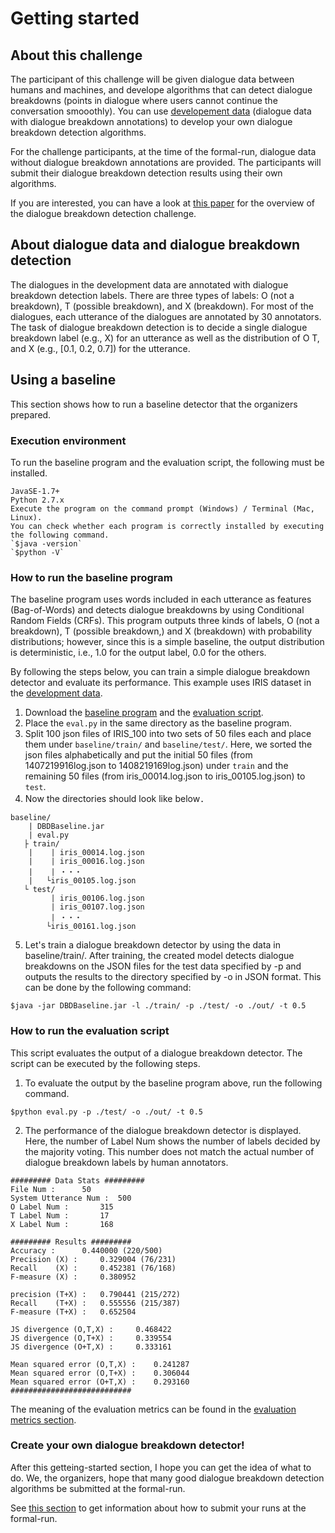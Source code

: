 # Getting started

## About this challenge

The participant of this challenge will be given dialogue data between humans and machines, and develope algorithms that can detect 
dialogue breakdowns (points in dialogue where users cannot continue the conversation smooothly). You can use [developement data](datasets) (dialogue data
with dialogue breakdown annotations) to develop your own dialogue breakdown detection algorithms.

For the challenge participants, at the time of the formal-run, dialogue data without dialogue breakdown annotations are provided.
The participants will submit their dialogue breakdown detection results using their own algorithms.

If you are interested,
you can have a look at [this paper](http://www.lrec-conf.org/proceedings/lrec2016/summaries/525.html) for the overview of
the dialogue breakdown detection challenge.

## About dialogue data and dialogue breakdown detection

The dialogues in the development data are annotated with dialogue breakdown detection labels. There are three types of labels:
O (not a breakdown), T (possible breakdown), and X (breakdown). For most of the dialogues, each utterance of the dialogues are annotated by 30 annotators.
The task of dialogue breakdown detection is to decide a single dialogue breakdown label (e.g., X) for an utterance as well as the distribution of O T, and X
(e.g., [0.1, 0.2, 0.7]) for the utterance.

## Using a baseline

This section shows how to run a baseline detector that the organizers prepared.

### Execution environment

To run the baseline program and the evaluation script, the following must be installed.

~~~~
JavaSE-1.7+
Python 2.7.x
Execute the program on the command prompt (Windows) / Terminal (Mac, Linux). 
You can check whether each program is correctly installed by executing the following command.  
`$java -version`  
`$python -V`
~~~~

### How to run the baseline program

The baseline program uses words included in each utterance as features (Bag-of-Words) and detects dialogue breakdowns by using Conditional Random Fields (CRFs).
This program outputs three kinds of labels, O (not a breakdown), T (possible breakdown,) and X (breakdown) with probability distributions; however,
since this is a simple baseline, the output distribution is deterministic, i.e., 1.0 for the output label, 0.0 for the others.

By following the steps below, you can train a simple dialogue breakdown detector and evaluate its performance. This example uses IRIS dataset in
the [development data](datasets).

1. Download the [baseline program](https://github.com/dbd-challenge/dbdc3/tree/master/prog/crf_baseline) and the [evaluation script](https://github.com/dbd-challenge/dbdc3/tree/master/prog/eval).
2. Place the `eval.py` in the same directory as the baseline program.
3. Split 100 json files of IRIS_100 into two sets of 50 files each and place them under `baseline/train/` and `baseline/test/`.
   Here, we sorted the json files alphabetically and put the initial 50 files (from 1407219916log.json to 1408219169log.json) under `train` and
   the remaining 50 files (from iris_00014.log.json to iris_00105.log.json) to `test`.
4. Now the directories should look like below．
~~~~
baseline/
    | DBDBaseline.jar 
    | eval.py
   ├ train/
    |    | iris_00014.log.json
    |    | iris_00016.log.json
    |    | ・・・
    |   └iris_00105.log.json
   └ test/
         | iris_00106.log.json
         | iris_00107.log.json
         | ・・・
        └iris_00161.log.json
~~~~
5. Let's train a dialogue breakdown detector by using the data in baseline/train/. After training,
the created model detects dialogue breakdowns on the JSON files for the test data
specified by -p and outputs the results to the directory specified by -o in JSON format. This can be
done by the following command:

`$java -jar DBDBaseline.jar -l ./train/ -p ./test/ -o ./out/ -t 0.5`

### How to run the evaluation script

This script evaluates the output of a dialogue breakdown detector. The script can be executed by the following steps.

1. To evaluate the output by the baseline program above, run the following command.

`$python eval.py -p ./test/ -o ./out/ -t 0.5`

2. The performance of the dialogue breakdown detector is displayed. Here, the number of Label Num shows the
number of labels decided by the majority voting. This number does not match the actual number of dialogue breakdown
labels by human annotators.
~~~~
######### Data Stats #########
File Num : 		50
System Utterance Num : 	500
O Label Num : 		315
T Label Num : 		17
X Label Num : 		168

######### Results #########
Accuracy : 		0.440000 (220/500)
Precision (X) : 	0.329004 (76/231)
Recall    (X) : 	0.452381 (76/168)
F-measure (X) : 	0.380952

precision (T+X) : 	0.790441 (215/272)
Recall    (T+X) : 	0.555556 (215/387)
F-measure (T+X) : 	0.652504

JS divergence (O,T,X) : 	0.468422
JS divergence (O,T+X) : 	0.339554
JS divergence (O+T,X) : 	0.333161

Mean squared error (O,T,X) : 	0.241287
Mean squared error (O,T+X) : 	0.306044
Mean squared error (O+T,X) : 	0.293160
###########################
~~~~

The meaning of the evaluation metrics can be found in the [evaluation metrics section](https://dbd-challenge.github.io/dbdc3/evaluation_metrics).

### Create your own dialogue breakdown detector!

After this getteing-started section, I hope you can get the idea of what to do. We, the organizers,
hope that many good dialogue breakdown detection algorithms be submitted at the formal-run.

See [this section](https://dbd-challenge.github.io/dbdc3/how_to_submit_runs) to get information about
how to submit your runs at the formal-run.
